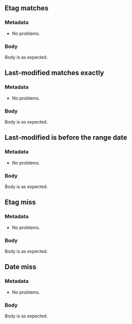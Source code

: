 ## Etag matches

### Metadata

* No problems.

### Body

Body is as expected.

## Last-modified matches exactly

### Metadata

* No problems.

### Body

Body is as expected.

## Last-modified is before the range date

### Metadata

* No problems.

### Body

Body is as expected.

## Etag miss

### Metadata

* No problems.

### Body

Body is as expected.

## Date miss

### Metadata

* No problems.

### Body

Body is as expected.
